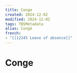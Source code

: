 ```yaml
---
title: Conge
created: 2024-12-02
modified: 2024-12-02
tags: TBSMetadata
alias: Congé
french:
- "[[12245 Leave of absence]]"
---
```

# Conge
